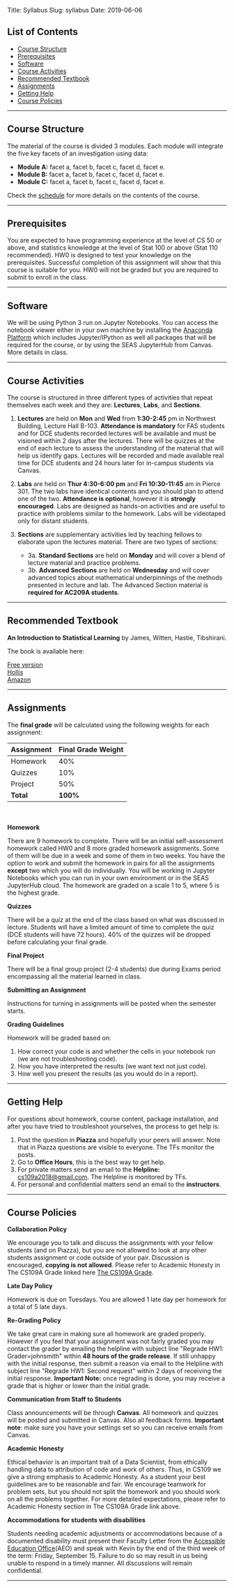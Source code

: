 Title: Syllabus
Slug: syllabus
Date: 2019-06-06

<style>
pre {
  background-color: #F5F5F5;
  display: block;
  font-family: monospace;
  font-size: 14px;
  white-space: pre;
  border-color: #999999;
  border-width: 1px;
  border-style: solid;
  border-radius: 6px;
  margin: 1em 0;
  padding: 5px;
  white-space: pre-wrap;  
} 
.containerMain {
    display: flex;
    width: 100%;
    height: 300px;
}
</style>

## List of Contents
- [Course Structure](#Course-Structure)
- [Prerequisites](#Prerequisites)
- [Software](#Software)
- [Course Activities](#Course-Activities)
- [Recommended Textbook](#Recommended-Textbook)
- [Assignments](#Assignments)
- [Getting Help](#Getting-Help)
- [Course Policies](#Course-Policies)

<hr>

## Course Structure <a name='Course-Structure'>

The material of the course is divided 3 modules. Each module will integrate the five key facets of an investigation using data:

* **Module A:** facet a, facet b, facet c, facet d, facet e.
* **Module B:** facet a, facet b, facet c, facet d, facet e.
* **Module C:** facet a, facet b, facet c, facet d, facet e.

Check the [schedule](https://add_link_here) for more details on the contents of the course.

<hr>

## Prerequisites 

You are expected to have programming experience at the level of CS 50 or above, and statistics knowledge at the level of Stat 100 or above (Stat 110 recommended). HW0 is designed to test your knowledge on the prerequisites. Successful completion of this assignment will show that this course is suitable for you. HW0 will not be graded but you are required to submit to enroll in the class.

<hr>

## Software

We will be using Python 3 run on Jupyter Notebooks. You can access the notebook viewer either in your own machine by installing the [Anaconda Platform](https://docs.continuum.io/anaconda/) which includes Jupyter/IPython as well all packages that will be required for the course, or by using the SEAS JupyterHub from Canvas. More details in class.

<hr>

## Course Activities

The course is structured in three different types of activities that repeat themselves each week and they are: **Lectures**, **Labs**, and **Sections**.

1. **Lectures** are held on **Mon** and **Wed** from **1:30-2:45** pm in Northwest Building, Lecture Hall B-103. **Attendance is mandatory** for FAS students and for DCE students recorded lectures will be available and must be visioned within 2 days after the lectures. There will be quizzes at the end of each lecture to assess the understanding of the material that will help us identify gaps. Lectures will be recorded and made available real time for DCE students and 24 hours later for in-campus students via Canvas.

2. **Labs** are held on **Thur 4:30-6:00 pm** and **Fri 10:30-11:45** am in Pierce 301. The two labs have identical contents and you should plan to attend one of the two. **Attendance is optional**, however it is **strongly encouraged**. Labs are designed as hands-on activities and are useful to practice with problems similar to the homework. Labs will be videotaped only for distant students.

3. **Sections** are supplementary activities led by teaching fellows to elaborate upon the lectures material. There are two types of sections:
    * 3a. **Standard Sections** are held on **Monday** and will cover a blend of lecture material and practice problems.  
    * 3b. **Advanced Sections** are held on **Wednesday** and will cover advanced topics about mathematical underpinnings of the methods presented in lecture and lab. The Advanced Section material is **required for AC209A students**.

<hr>

## Recommended Textbook

**An Introduction to Statistical Learning** by James, Witten, Hastie, Tibshirani. 

The book is available here:

[Free version](http://www-bcf.usc.edu/~gareth/ISL/)  
[Hollis](http://link.springer.com.ezp-prod1.hul.harvard.edu/book/10.1007%2F978-1-4614-7138-7)  
[Amazon](https://www.amazon.com/Introduction-Statistical-Learning-Applications-Statistics/dp/1461471370)  

<hr>

## Assignments

The **final grade** will be calculated using the following weights for each assignment:

|Assignment|Final Grade Weight|
|-----|-----|
|Homework| 40%|   
|Quizzes|  10%|   
|Project|  50%|     
|**Total**|  **100%**|

<br><br/> 
**Homework**

There are 9 homework to complete. There will be an initial self-assessment homework called HW0 and 8 more graded homework assignments. Some of them will be due in a week and some of them in two weeks. You have the option to work and submit the homework in pairs for all the assignments **except** two which you will do individually. You will be working in Jupyter Notebooks which you can run in your own environment or in the SEAS JupyterHub cloud. The homework are graded on a scale 1 to 5, where 5 is the highest grade.

**Quizzes** 

There will be a quiz at the end of the class based on what was discussed in lecture. Students will have a limited amount of time to complete the quiz (DCE students will have 72 hours). 40% of the quizzes will be dropped before calculating your final grade.

**Final Project**

There will be a final group project (2-4 students) due during Exams period encompassing all the material learned in class.

**Submitting an Assignment**

Instructions for turning in assignments will be posted when the semester starts.

**Grading Guidelines**

Homework will be graded based on:

1. How correct your code is and whether the cells in your notebook run (we are not troubleshooting code).
2. How you have interpreted the results (we want text not just code).
3. How well you present the results (as you would do in a report). 

<hr>

## Getting Help

For questions about homework, course content, package installation, and after you have tried to troubleshoot yourselves, the process to get help is:
  
1. Post the question in **Piazza** and hopefully your peers will answer.  Note that in Piazza questions are visible to everyone. The TFs monitor the posts.
2. Go to **Office Hours**, this is the best way to get help. 
3. For private matters send an email to the **Helpline:** cs109a2018@gmail.com. The Helpline is monitored by TFs.
4. For personal and confidential matters send an email to the **instructors**.

<hr>

## Course Policies  

**Collaboration Policy**
 
We encourage you to talk and discuss the assignments with your fellow students (and on Piazza), but you are not allowed to look at any other students assignment or code outside of your pair.  Discussion is encouraged, **copying is not allowed**. Please refer to Academic Honesty in The CS109A Grade linked here [The CS109A Grade](https://drive.google.com/open?id=1nI_MWoxtx4RUZd45ysUPD7tzmMqIajWz).

**Late Day Policy**

Homework is due on Tuesdays. You are allowed 1 late day per homework for a total of 5 late days.

**Re-Grading Policy**

We take great care in making sure all homework are graded properly. However if you feel that your assignment was not fairly graded you may contact the grader by emailing the helpline with subject line "Regrade HW1: Grader=johnsmith" within **48 hours of the grade release**.
If still unhappy with the initial response, then submit a reason via email to the Helpline with subject line "Regrade HW1: Second request" within 2 days of receiving the initial response. **Important Note:** once regrading is done, you may receive a grade that is higher or lower than the initial grade.

**Communication from Staff to Students**

Class announcements will be through **Canvas**. All homework and quizzes will be posted and submitted in Canvas. Also all feedback forms. **Important note**: make sure you have your settings set so you can receive emails from Canvas.

**Academic Honesty**

Ethical behavior is an important trait of a Data Scientist, from ethically handling data to attribution of code and work of others. Thus, in CS109 we give a strong emphasis to Academic Honesty. As a student your best guidelines are to be reasonable and fair. We encourage teamwork for problem sets, but you should not split the homework and you should work on all the problems together. For more detailed expectations, please refer to Academic Honesty section in The CS109A Grade link above.

**Accommodations for students with disabilities**
 
Students needing academic adjustments or accommodations because of a documented disability must present their Faculty Letter from the [Accessible Education Office](http://www.aeo.fas.harvard.edu/)(AEO) and speak with Kevin by the end of the third week of the term: Friday, September 15.  Failure to do so may result in us being unable to respond in a timely manner. All discussions will remain confidential.

<hr>
